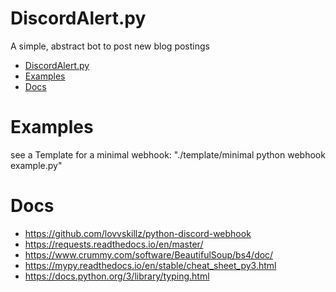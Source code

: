 # DiscordAlert.py
A simple, abstract bot to post new blog postings

- [DiscordAlert.py](#discordalertpy)
- [Examples](#examples)
- [Docs](#docs)

# Examples

see a Template for a minimal webhook: "./template/minimal python webhook example.py"

# Docs

- <https://github.com/lovvskillz/python-discord-webhook>
- <https://requests.readthedocs.io/en/master/>
- <https://www.crummy.com/software/BeautifulSoup/bs4/doc/>
- <https://mypy.readthedocs.io/en/stable/cheat_sheet_py3.html>
- <https://docs.python.org/3/library/typing.html>